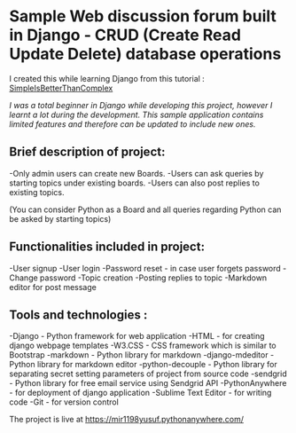 # Sample Web discussion forum built in Django - CRUD (Create Read Update Delete) database operations


I created this while learning Django from this tutorial : [SimpleIsBetterThanComplex](https://simpleisbetterthancomplex.com/series/beginners-guide/1.11/)


*I was a total beginner in Django while developing this project, however I learnt a lot during the development.
This sample application contains limited features and therefore can be updated to include new ones.*


## Brief description of project:

-Only admin users can create new Boards.
-Users can ask queries by starting topics under existing boards.
-Users can also post replies to existing topics.

(You can consider Python as a Board and all queries regarding Python can be asked by starting topics)


## Functionalities included in project:

-User signup
-User login
-Password reset - in case user forgets password
-Change password
-Topic creation
-Posting replies to topic
-Markdown editor for post message

## Tools and technologies :

-Django - Python framework for web application
-HTML - for creating django webpage templates
-W3.CSS - CSS framework which is similar to Bootstrap
-markdown - Python library for markdown
-django-mdeditor - Python library for markdown editor
-python-decouple - Python library for separating secret setting parameters of project from source code
-sendgrid - Python library for free email service using Sendgrid API
-PythonAnywhere - for deployment of django application
-Sublime Text Editor - for writing code
-Git - for version control

The project is live at https://mir1198yusuf.pythonanywhere.com/


